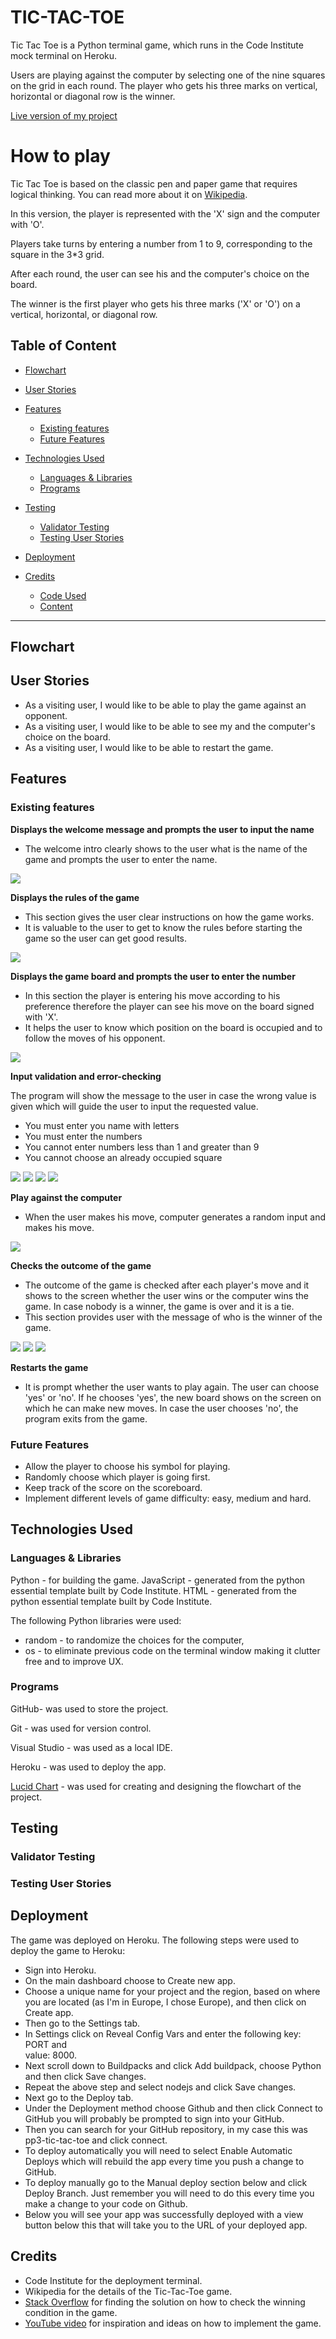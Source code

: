 # TIC-TAC-TOE

Tic Tac Toe is a Python terminal game, which runs in the Code Institute mock terminal on Heroku.

Users are playing against the computer by selecting one of the nine squares on the grid in each round. The player who gets his three marks on vertical, horizontal or diagonal row is the winner. 

[Live version of my project]()

# How to play

Tic Tac Toe is based on the classic pen and paper game that requires logical thinking. You can read more about it on [Wikipedia](https://en.wikipedia.org/wiki/Tic-tac-toe). 

In this version, the player is represented with the 'X' sign and the computer with 'O'.

Players take turns by entering a number from 1 to 9, corresponding to the square in the 3*3 grid.   

After each round, the user can see his and the computer's choice on the board. 

The winner is the first player who gets his three marks ('X' or 'O') on a vertical, horizontal, or diagonal row.    

## Table of Content

* [Flowchart](#Flowchart)

* [User Stories](#User-Stories)

* [Features](#Features)
  * [Existing features](#existing-features)
  * [Future Features](#future-features)
  
* [Technologies Used](#Technologies-Used)
  * [Languages & Libraries](#Languages-&-Libraries)
  * [Programs](#Programs) 

* [Testing](#Testing)
  * [Validator Testing](#validator-testing) 
  * [Testing User Stories](#testing-user-stories)
      
 * [Deployment](#Deployment)

* [Credits](#Credits)
  * [Code Used](#Code-Used)
  * [Content](#Content)
  
------
## Flowchart

## User Stories

 * As a visiting user, I would like to be able to play the game against an opponent.
 * As a visiting user, I would like to be able to see my and the computer's choice on the board.
 * As a visiting user, I would like to be able to restart the game. 

## Features
### Existing features

**Displays the welcome message and prompts the user to input the name**

  * The welcome intro clearly shows to the user what is the name of the game and prompts the user to enter the name.
   
![](docs/screenshots/intro.png)

**Displays the rules of the game**

  * This section gives the user clear instructions on how the game works.
  * It is valuable to the user to get to know the rules before starting the game so the user can get good results. 

  ![](docs/screenshots/rules.png)

**Displays the game board and prompts the user to enter the number**

  * In this section the player is entering his move according to his preference therefore the player can see his move on the board signed with 'X'.
  * It helps the user to know which position on the board is occupied and to follow the moves of his opponent.

  ![](docs/screenshots/userinput.png)
  
 **Input validation and error-checking**

  The program will show the message to the user in case the wrong value is given which will guide the user to input the requested value.
  
  * You must enter you name with letters  
  * You must enter the numbers
  * You cannot enter numbers less than 1 and greater than 9
  * You cannot choose an already occupied square  

![](docs/screenshots/error4.png)
![](docs/screenshots/error1.png)
![](docs/screenshots/error2.png)
![](docs/screenshots/error3.png)

**Play against the computer**

  * When the user makes his move, computer generates a random input and makes his move.

![](docs/screenshots/computer.png)

**Checks the outcome of the game**

  * The outcome of the game is checked after each player's move and it shows to the screen whether the user wins or the computer wins the game. In case nobody is a winner, the game is over and it is a tie. 
  * This section provides user with the message of who is the winner of the game. 

![](docs/screenshots/winner1.png)
![](docs/screenshots/winner2.png)
![](docs/screenshots/tie.png)

**Restarts the game**

  * It is prompt whether the user wants to play again. The user can choose 'yes' or 'no'. 
  If he chooses 'yes', the new board shows on the screen on which he can make new moves. In case the user chooses 'no', the program exits from the game.     


### Future Features

* Allow the player to choose his symbol for playing.
* Randomly choose which player is going first.
* Keep track of the score on the scoreboard.
* Implement different levels of game difficulty: easy, medium and hard.

## Technologies Used

### Languages & Libraries

Python - for building the game. 
JavaScript - generated from the python essential template built by Code Institute.
HTML - generated from the python essential template built by Code Institute.

The following Python libraries were used:
  * random -  to randomize the choices for the computer,
  * os -  to eliminate previous code on the terminal window making it clutter free and to improve UX.

  ### Programs

GitHub- was used to store the project.

Git - was used for version control.

Visual Studio - was used as a local IDE.

Heroku - was used to deploy the app.

[Lucid Chart](https://www.lucidchart.com/pages/landing?utm_source=google&utm_medium=cpc&utm_campaign=branded_sitelink_en_lucidchart&km_CPC_CampaignId=1490375427&km_CPC_AdGroupID=55688909257&km_CPC_Keyword=lucid%20chart&km_CPC_MatchType=e&km_CPC_ExtensionID=21193716975&km_CPC_Network=g&km_CPC_AdPosition=&km_CPC_Creative=442433236001&km_CPC_TargetID=kwd-55720648523&km_CPC_Country=1012212&km_CPC_Device=c&km_CPC_placement=&km_CPC_target=&gclid=Cj0KCQiAsoycBhC6ARIsAPPbeLsu4EhgeL7oc8f5b4Q0lNfOeEAW1uvF-pLQ2OGzaXgm9ZB7HkvQCDUaAoXdEALw_wcB) - was used for creating and designing the flowchart of the project.

## Testing
### Validator Testing
### Testing User Stories

## Deployment

The game was deployed on Heroku. The following steps were used to deploy the game to Heroku:

  * Sign into Heroku.
  * On the main dashboard choose to Create new app.
  * Choose a unique name for your project and the region, based on where you are located (as   I'm in Europe, I chose Europe), and then click on Create app.
  * Then go to the Settings tab.
  * In Settings click on Reveal Config Vars and enter the following key: PORT and     
    value: 8000.    
  * Next scroll down to Buildpacks and click Add buildpack, choose Python and then click Save 
    changes.
  * Repeat the above step and select nodejs and click Save changes.
  * Next go to the Deploy tab.
  * Under the Deployment method choose Github and then click Connect to GitHub you will probably be prompted to sign into your GitHub.
  * Then you can search for your GitHub repository, in my case this was pp3-tic-tac-toe and click connect.
  * To deploy automatically you will need to select Enable Automatic Deploys which will rebuild the app every time you push a change to GitHub.
  * To deploy manually go to the Manual deploy section below and click Deploy Branch. Just remember you will need to do this every time you make a change to your code on Github.
  * Below you will see your app was successfully deployed with a view button below this that will take you to the URL of your deployed app.


## Credits

* Code Institute for the deployment terminal.
* Wikipedia for the details of the Tic-Tac-Toe game. 
* [Stack Overflow](https://stackoverflow.com/questions/33203038/nested-loops-in-nested-lists) for finding the solution on how to check the winning condition in the game.
* [YouTube video](https://www.youtube.com/watch?v=dK6gJw4-NCo&t=1245s) for inspiration and ideas on how to implement the game. 